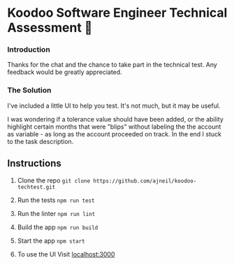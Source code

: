 # Koodoo Software Engineer Technical Assessment 👾
 
### Introduction
Thanks for the chat and the chance to take part in the technical test.
Any feedback would be greatly appreciated.
### The Solution
I've included a little UI to help you test.  It's not much, but it may be useful.
 
I was wondering if a tolerance value should have been added, or the ability highlight certain months that were "blips" without labeling the the account as variable - as long as the account proceeded on track. In the end I stuck to the task description.


## Instructions 
 
1) Clone the repo
`git clone https://github.com/ajneil/koodoo-techtest.git`
 
2) Run the tests
`npm run test`
 
3) Run the linter
`npm run lint`
 
4) Build the app
`npm run build`
 
5) Start the app
`npm start`
 
6) To use the UI
Visit [localhost:3000](http://localhost:3000)